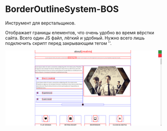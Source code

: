 # BorderOutlineSystem-BOS
Инструмент для верстальщиков.

Отображает границы елементов, что очень удобно во время вёрстки сайта.
Всего один JS файл, лёгкий и удобный. Нужно всего лишь подключить скрипт перед закрывающим тегом '</body>'.


![image](https://github.com/SergeyS85/BorderOutlineSystem-BOS/blob/master/Screenshot%202021-08-16%20at%2016-14-53%20Creativia.png)
